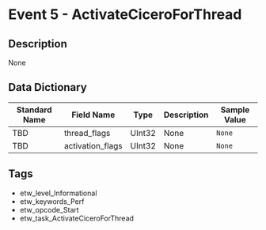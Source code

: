 # Event 5 - ActivateCiceroForThread

## Description
None

## Data Dictionary
|Standard Name|Field Name|Type|Description|Sample Value|
|---|---|---|---|---|
|TBD|thread_flags|UInt32|None|`None`|
|TBD|activation_flags|UInt32|None|`None`|

## Tags
* etw_level_Informational
* etw_keywords_Perf
* etw_opcode_Start
* etw_task_ActivateCiceroForThread